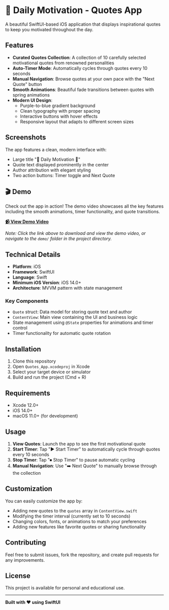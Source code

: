 # 🌟 Daily Motivation - Quotes App

A beautiful SwiftUI-based iOS application that displays inspirational quotes to keep you motivated throughout the day.

## Features

- **Curated Quotes Collection**: A collection of 10 carefully selected motivational quotes from renowned personalities
- **Auto-Timer Mode**: Automatically cycles through quotes every 10 seconds
- **Manual Navigation**: Browse quotes at your own pace with the "Next Quote" button
- **Smooth Animations**: Beautiful fade transitions between quotes with spring animations
- **Modern UI Design**: 
  - Purple-to-blue gradient background
  - Clean typography with proper spacing
  - Interactive buttons with hover effects
  - Responsive layout that adapts to different screen sizes

## Screenshots

The app features a clean, modern interface with:
- Large title "🌟 Daily Motivation 🌟"
- Quote text displayed prominently in the center
- Author attribution with elegant styling
- Two action buttons: Timer toggle and Next Quote

## 🎬 Demo

Check out the app in action! The demo video showcases all the key features including the smooth animations, timer functionality, and quote transitions.

**[📹 View Demo Video](demo/quotes-app-demo.mov)**

*Note: Click the link above to download and view the demo video, or navigate to the `demo/` folder in the project directory.*

## Technical Details

- **Platform**: iOS
- **Framework**: SwiftUI
- **Language**: Swift
- **Minimum iOS Version**: iOS 14.0+
- **Architecture**: MVVM pattern with state management

### Key Components

- `Quote` struct: Data model for storing quote text and author
- `ContentView`: Main view containing the UI and business logic
- State management using `@State` properties for animations and timer control
- Timer functionality for automatic quote rotation

## Installation

1. Clone this repository
2. Open `Quotes_App.xcodeproj` in Xcode
3. Select your target device or simulator
4. Build and run the project (Cmd + R)

## Requirements

- Xcode 12.0+
- iOS 14.0+
- macOS 11.0+ (for development)

## Usage

1. **View Quotes**: Launch the app to see the first motivational quote
2. **Start Timer**: Tap "▶️ Start Timer" to automatically cycle through quotes every 10 seconds
3. **Stop Timer**: Tap "⏹ Stop Timer" to pause automatic cycling
4. **Manual Navigation**: Use "➡️ Next Quote" to manually browse through the collection

## Customization

You can easily customize the app by:
- Adding new quotes to the `quotes` array in `ContentView.swift`
- Modifying the timer interval (currently set to 10 seconds)
- Changing colors, fonts, or animations to match your preferences
- Adding new features like favorite quotes or sharing functionality

## Contributing

Feel free to submit issues, fork the repository, and create pull requests for any improvements.

## License

This project is available for personal and educational use.

---

**Built with ❤️ using SwiftUI**
